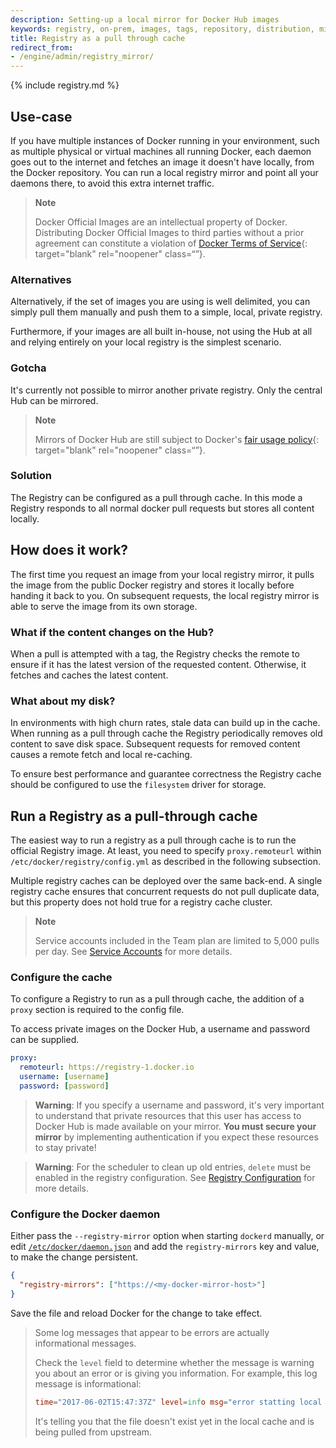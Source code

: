 ```yaml
---
description: Setting-up a local mirror for Docker Hub images
keywords: registry, on-prem, images, tags, repository, distribution, mirror, Hub, recipe, advanced
title: Registry as a pull through cache
redirect_from:
- /engine/admin/registry_mirror/
---
```


{% include registry.md %}

## Use-case

If you have multiple instances of Docker running in your environment, such as
multiple physical or virtual machines all running Docker, each daemon goes out
to the internet and fetches an image it doesn't have locally, from the Docker
repository. You can run a local registry mirror and point all your daemons
there, to avoid this extra internet traffic.

> **Note**
>
> Docker Official Images are an intellectual property of Docker. Distributing Docker Official Images to third parties without a prior agreement can constitute a violation of [Docker Terms of Service](https://www.docker.com/legal/docker-terms-service){: target="blank" rel="noopener" class=“”}.

### Alternatives

Alternatively, if the set of images you are using is well delimited, you can
simply pull them manually and push them to a simple, local, private registry.

Furthermore, if your images are all built in-house, not using the Hub at all and
relying entirely on your local registry is the simplest scenario.

### Gotcha

It's currently not possible to mirror another private registry. Only the central
Hub can be mirrored.

> **Note**
>
> Mirrors of Docker Hub are still subject to Docker's [fair usage policy](https://www.docker.com/pricing/resource-consumption-updates){: target="blank" rel="noopener" class=“”}.

### Solution

The Registry can be configured as a pull through cache. In this mode a Registry
responds to all normal docker pull requests but stores all content locally.

## How does it work?

The first time you request an image from your local registry mirror, it pulls
the image from the public Docker registry and stores it locally before handing
it back to you. On subsequent requests, the local registry mirror is able to
serve the image from its own storage.

### What if the content changes on the Hub?

When a pull is attempted with a tag, the Registry checks the remote to
ensure if it has the latest version of the requested content. Otherwise, it
fetches and caches the latest content.

### What about my disk?

In environments with high churn rates, stale data can build up in the cache.
When running as a pull through cache the Registry periodically removes old
content to save disk space. Subsequent requests for removed content causes a
remote fetch and local re-caching.

To ensure best performance and guarantee correctness the Registry cache should
be configured to use the `filesystem` driver for storage.

## Run a Registry as a pull-through cache

The easiest way to run a registry as a pull through cache is to run the official
Registry image.
At least, you need to specify `proxy.remoteurl` within `/etc/docker/registry/config.yml`
as described in the following subsection.

Multiple registry caches can be deployed over the same back-end. A single
registry cache ensures that concurrent requests do not pull duplicate data,
but this property does not hold true for a registry cache cluster.

> **Note**
>
> Service accounts included in the Team plan are limited to 5,000 pulls per day. See [Service Accounts](/docker-hub/service-accounts/) for more details.

### Configure the cache

To configure a Registry to run as a pull through cache, the addition of a
`proxy` section is required to the config file.

To access private images on the Docker Hub, a username and password can
be supplied.

```yaml
proxy:
  remoteurl: https://registry-1.docker.io
  username: [username]
  password: [password]
```

> **Warning**: If you specify a username and password, it's very important to
> understand that private resources that this user has access to Docker Hub is
> made available on your mirror. **You must secure your mirror** by
> implementing authentication if you expect these resources to stay private!

> **Warning**: For the scheduler to clean up old entries, `delete` must
> be enabled in the registry configuration. See
> [Registry Configuration](../configuration.md) for more details.

### Configure the Docker daemon

Either pass the `--registry-mirror` option when starting `dockerd` manually,
or edit [`/etc/docker/daemon.json`](../../engine/reference/commandline/dockerd.md#daemon-configuration-file)
and add the `registry-mirrors` key and value, to make the change persistent.

```json
{
  "registry-mirrors": ["https://<my-docker-mirror-host>"]
}
```

Save the file and reload Docker for the change to take effect.

> Some log messages that appear to be errors are actually informational messages.
>
> Check the `level` field to determine whether
> the message is warning you about an error or is giving you information.
> For example, this log message is informational:
>
> ```conf
> time="2017-06-02T15:47:37Z" level=info msg="error statting local store, serving from upstream: unknown blob" go.version=go1.7.4
> ```
>
> It's telling you that the file doesn't exist yet in the local cache and is
> being pulled from upstream.
